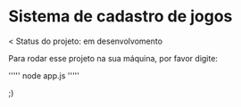# Sistema de cadastro de jogos


< Status do projeto: em desenvolvomento

Para rodar esse projeto na sua máquina, por favor digite:

'''''
node app.js
'''''

;)
